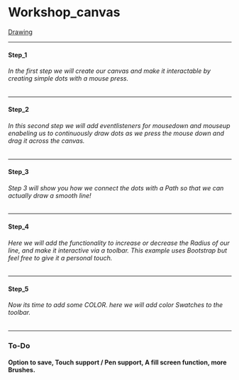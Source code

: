 # Workshop_canvas
[Drawing](https://jtdevries.github.io/Workshop_canvas/.)


----------
#### Step_1
###### In the first step we will create our canvas and make it interactable by creating simple dots with a mouse press.
----------
#### Step_2
###### In this second step we will add eventlisteners for mousedown and mouseup enabeling us to continuously draw dots as we press the mouse down and drag it across the canvas.
----------
#### Step_3
###### Step 3 will show you how we connect the dots with a Path so that we can actually draw a smooth line!
----------
#### Step_4
###### Here we will add the functionality to increase or decrease the Radius of our line, and make it interactive via a toolbar. This example uses Bootstrap but feel free to give it a personal touch.
----------
#### Step_5
###### Now its time to add some COLOR. here we will add color Swatches to the toolbar.
----------


### To-Do
#### Option to save, Touch support / Pen support, A fill screen function, more Brushes.